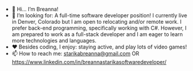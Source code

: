- 👋 Hi... I’m Breanna!
- 👀 I’m looking for: A full-time software developer position! I currently live in Denver, Colorado but I am open to relocating and/or remote work. I prefer back-end programming, specifically working with C#. However, I am prepared to work as a full-stack developer and I am eager to learn more technologies and languages.
- ❤️ Besides coding, I enjoy: staying active, and play lots of video games!
- 📫 How to reach me: starikabreanna@gmail.com OR https://www.linkedin.com/in/breannastarikasoftwaredeveloper/

<!---
bstarika/bstarika is a ✨ special ✨ repository because its `README.md` (this file) appears on your GitHub profile.
You can click the Preview link to take a look at your changes.
--->
